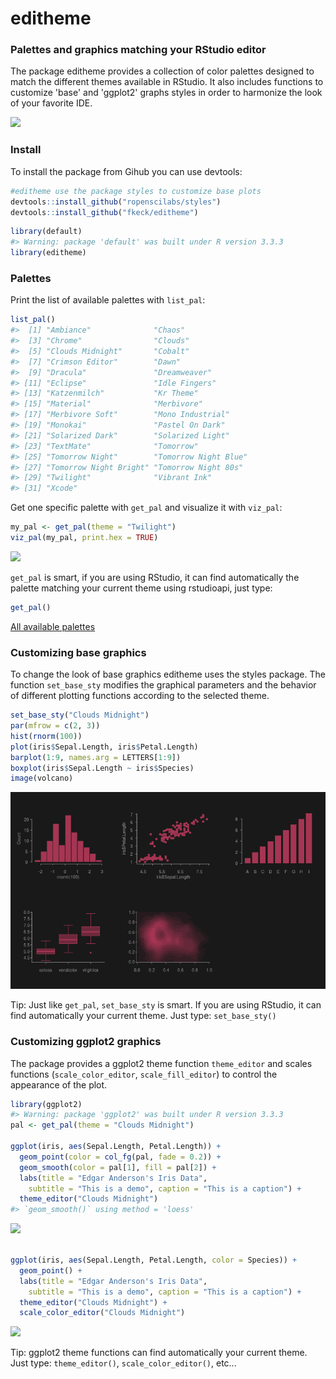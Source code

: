 
<!-- README.md is generated from README.Rmd. Please edit that file -->
editheme
========

### Palettes and graphics matching your RStudio editor

The package editheme provides a collection of color palettes designed to match the different themes available in RStudio. It also includes functions to customize 'base' and 'ggplot2' graphs styles in order to harmonize the look of your favorite IDE.

![](man/figures/demo_editheme.gif)

### Install

To install the package from Gihub you can use devtools:

``` r
#editheme use the package styles to customize base plots
devtools::install_github("ropenscilabs/styles")
devtools::install_github("fkeck/editheme")
```

``` r
library(default)
#> Warning: package 'default' was built under R version 3.3.3
library(editheme)
```

### Palettes

Print the list of available palettes with `list_pal`:

``` r
list_pal()
#>  [1] "Ambiance"              "Chaos"                
#>  [3] "Chrome"                "Clouds"               
#>  [5] "Clouds Midnight"       "Cobalt"               
#>  [7] "Crimson Editor"        "Dawn"                 
#>  [9] "Dracula"               "Dreamweaver"          
#> [11] "Eclipse"               "Idle Fingers"         
#> [13] "Katzenmilch"           "Kr Theme"             
#> [15] "Material"              "Merbivore"            
#> [17] "Merbivore Soft"        "Mono Industrial"      
#> [19] "Monokai"               "Pastel On Dark"       
#> [21] "Solarized Dark"        "Solarized Light"      
#> [23] "TextMate"              "Tomorrow"             
#> [25] "Tomorrow Night"        "Tomorrow Night Blue"  
#> [27] "Tomorrow Night Bright" "Tomorrow Night 80s"   
#> [29] "Twilight"              "Vibrant Ink"          
#> [31] "Xcode"
```

Get one specific palette with `get_pal` and visualize it with `viz_pal`:

``` r
my_pal <- get_pal(theme = "Twilight")
viz_pal(my_pal, print.hex = TRUE)
```

![](man/figures/README-unnamed-chunk-5-1.png)

`get_pal` is smart, if you are using RStudio, it can find automatically the palette matching your current theme using rstudioapi, just type:

``` r
get_pal()
```

[All available palettes](man/figures/viz_all_pal.png)

### Customizing base graphics

To change the look of base graphics editheme uses the styles package. The function `set_base_sty` modifies the graphical parameters and the behavior of different plotting functions according to the selected theme.

``` r
set_base_sty("Clouds Midnight")
par(mfrow = c(2, 3))
hist(rnorm(100))
plot(iris$Sepal.Length, iris$Petal.Length)
barplot(1:9, names.arg = LETTERS[1:9])
boxplot(iris$Sepal.Length ~ iris$Species)
image(volcano)
```

![](man/figures/README-unnamed-chunk-8-1.png)

Tip: Just like `get_pal`, `set_base_sty` is smart. If you are using RStudio, it can find automatically your current theme. Just type: `set_base_sty()`

### Customizing ggplot2 graphics

The package provides a ggplot2 theme function `theme_editor` and scales functions (`scale_color_editor`, `scale_fill_editor`) to control the appearance of the plot.

``` r
library(ggplot2)
#> Warning: package 'ggplot2' was built under R version 3.3.3
pal <- get_pal(theme = "Clouds Midnight")

ggplot(iris, aes(Sepal.Length, Petal.Length)) +
  geom_point(color = col_fg(pal, fade = 0.2)) +
  geom_smooth(color = pal[1], fill = pal[2]) +
  labs(title = "Edgar Anderson's Iris Data",
    subtitle = "This is a demo", caption = "This is a caption") +
  theme_editor("Clouds Midnight")
#> `geom_smooth()` using method = 'loess'
```

![](man/figures/README-unnamed-chunk-9-1.png)

``` r

ggplot(iris, aes(Sepal.Length, Petal.Length, color = Species)) +
  geom_point() +
  labs(title = "Edgar Anderson's Iris Data",
    subtitle = "This is a demo", caption = "This is a caption") +
  theme_editor("Clouds Midnight") +
  scale_color_editor("Clouds Midnight")
```

![](man/figures/README-unnamed-chunk-9-2.png)

Tip: ggplot2 theme functions can find automatically your current theme. Just type: `theme_editor()`, `scale_color_editor()`, etc...
